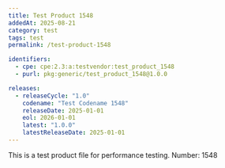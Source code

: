 ```yaml
---
title: Test Product 1548
addedAt: 2025-08-21
category: test
tags: test
permalink: /test-product-1548

identifiers:
  - cpe: cpe:2.3:a:testvendor:test_product_1548
  - purl: pkg:generic/test_product_1548@1.0.0

releases:
  - releaseCycle: "1.0"
    codename: "Test Codename 1548"
    releaseDate: 2025-01-01
    eol: 2026-01-01
    latest: "1.0.0"
    latestReleaseDate: 2025-01-01
---
```


This is a test product file for performance testing. Number: 1548
